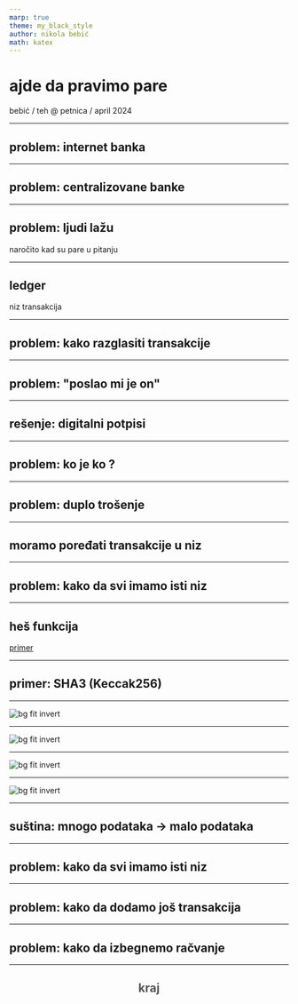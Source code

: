 ```yaml
---
marp: true
theme: my_black_style
author: nikola bebić
math: katex
---
```


# ajde da pravimo pare

bebić / teh @ petnica / april 2024

---

<!-- footer: blokčejn / bebić / teh@petnica / april 2024 -->
<!-- paginate: true -->

## problem: internet banka

---

## problem: centralizovane banke

---

## problem: ljudi lažu
naročito kad su pare u pitanju

---

## ledger
niz transakcija

---

## problem: kako razglasiti transakcije

---

## problem: "poslao mi je on"

---

## rešenje: **digitalni potpisi**

---

## problem: ko je ko ?

---

## problem: duplo trošenje

---

## moramo poređati transakcije u **niz**

---

## problem: kako da svi imamo isti niz

---

## heš funkcija

[primer](https://gchq.github.io/CyberChef/#recipe=Keccak('256'))

---

## primer: SHA3 (Keccak256)

<!-- _footer: slike preuzete sa <https://keccak.team> pod CC-BY 4.0 -->

---

![bg fit invert](https://keccak.team/files/Keccak-f-Theta.png)

---

![bg fit invert](https://keccak.team/files/Keccak-f-Pi.png)

---

![bg fit invert](https://keccak.team/files/Keccak-f-Rho.png)

---

![bg fit invert](https://keccak.team/files/Keccak-f-Chi.png) 

---

## suština: mnogo podataka -> malo podataka

---

## problem: kako da svi imamo isti niz

---

## problem: kako da dodamo još transakcija

---

## problem: kako da izbegnemo račvanje

<!--
---

## problem: da bismo znali koliko imamo para, moramo da znamo ceo lanac

---

## problem: kako da znamo da su balansi tačni

---

## problem: kako da brzo promenimo balans jednog računa
a da ne moramo da čuvamo sve balanse

---

## merkle stabla

---

## problem: kako da znamo da su balansi tačni

---

## problem: kako da brzo promenimo balans jednog računa


-->
---

## <center><font color="#555">kraj</font></center>